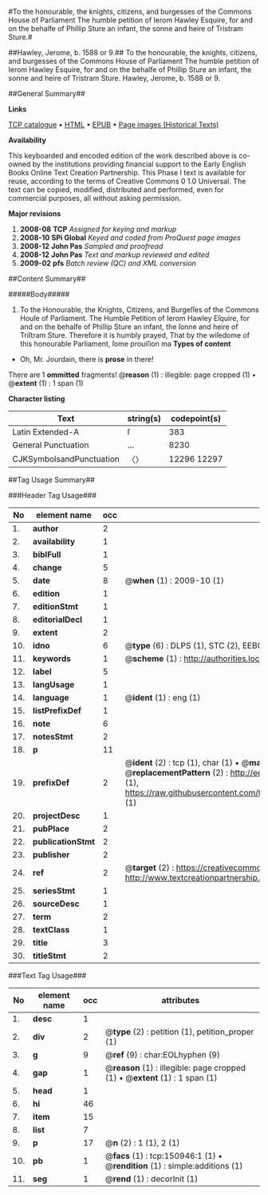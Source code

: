 #To the honourable, the knights, citizens, and burgesses of the Commons House of Parliament The humble petition of Ierom Hawley Esquire, for and on the behalfe of Phillip Sture an infant, the sonne and heire of Tristram Sture.#

##Hawley, Jerome, b. 1588 or 9.##
To the honourable, the knights, citizens, and burgesses of the Commons House of Parliament The humble petition of Ierom Hawley Esquire, for and on the behalfe of Phillip Sture an infant, the sonne and heire of Tristram Sture.
Hawley, Jerome, b. 1588 or 9.

##General Summary##

**Links**

[TCP catalogue](http://www.ota.ox.ac.uk/tcp/)  • 
[HTML](http://tei.it.ox.ac.uk/tcp/Texts-HTML/free/A72/A72256.html)  • 
[EPUB](http://tei.it.ox.ac.uk/tcp/Texts-EPUB/free/A72/A72256.epub) • 
[Page images (Historical Texts)](https://data.historicaltexts.jisc.ac.uk/view?pubId=eebo-99898883e&pageId=eebo-99898883e-150946-1)

**Availability**

This keyboarded and encoded edition of the
	       work described above is co-owned by the institutions
	       providing financial support to the Early English Books
	       Online Text Creation Partnership. This Phase I text is
	       available for reuse, according to the terms of Creative
	       Commons 0 1.0 Universal. The text can be copied,
	       modified, distributed and performed, even for
	       commercial purposes, all without asking permission.

**Major revisions**

1. __2008-08__ __TCP__ *Assigned for keying and markup*
1. __2008-10__ __SPi Global__ *Keyed and coded from ProQuest page images*
1. __2008-12__ __John Pas__ *Sampled and proofread*
1. __2008-12__ __John Pas__ *Text and markup reviewed and edited*
1. __2009-02__ __pfs__ *Batch review (QC) and XML conversion*

##Content Summary##

#####Body#####

1. To the Honourable, the Knights, Citizens, and Burgeſſes of the Commons Houſe of Parliament. The Humble Petition of Ierom Hawley Eſquire, for and on the behalfe of Phillip Sture an infant, the ſonne and heire of Triſtram Sture.
Therefore it is humbly prayed, That by the wiſedome of this honourable Parliament, ſome prouiſion ma
**Types of content**

  * Oh, Mr. Jourdain, there is **prose** in there!

There are 1 **ommitted** fragments! 
 @__reason__ (1) : illegible: page cropped (1)  •  @__extent__ (1) : 1 span (1)

**Character listing**


|Text|string(s)|codepoint(s)|
|---|---|---|
|Latin Extended-A|ſ|383|
|General Punctuation|…|8230|
|CJKSymbolsandPunctuation|〈〉|12296 12297|

##Tag Usage Summary##

###Header Tag Usage###

|No|element name|occ|attributes|
|---|---|---|---|
|1.|__author__|2||
|2.|__availability__|1||
|3.|__biblFull__|1||
|4.|__change__|5||
|5.|__date__|8| @__when__ (1) : 2009-10 (1)|
|6.|__edition__|1||
|7.|__editionStmt__|1||
|8.|__editorialDecl__|1||
|9.|__extent__|2||
|10.|__idno__|6| @__type__ (6) : DLPS (1), STC (2), EEBO-CITATION (1), PROQUEST (1), VID (1)|
|11.|__keywords__|1| @__scheme__ (1) : http://authorities.loc.gov/ (1)|
|12.|__label__|5||
|13.|__langUsage__|1||
|14.|__language__|1| @__ident__ (1) : eng (1)|
|15.|__listPrefixDef__|1||
|16.|__note__|6||
|17.|__notesStmt__|2||
|18.|__p__|11||
|19.|__prefixDef__|2| @__ident__ (2) : tcp (1), char (1)  •  @__matchPattern__ (2) : ([0-9\-]+):([0-9IVX]+) (1), (.+) (1)  •  @__replacementPattern__ (2) : http://eebo.chadwyck.com/downloadtiff?vid=$1&page=$2 (1), https://raw.githubusercontent.com/textcreationpartnership/Texts/master/tcpchars.xml#$1 (1)|
|20.|__projectDesc__|1||
|21.|__pubPlace__|2||
|22.|__publicationStmt__|2||
|23.|__publisher__|2||
|24.|__ref__|2| @__target__ (2) : https://creativecommons.org/publicdomain/zero/1.0/ (1), http://www.textcreationpartnership.org/docs/. (1)|
|25.|__seriesStmt__|1||
|26.|__sourceDesc__|1||
|27.|__term__|2||
|28.|__textClass__|1||
|29.|__title__|3||
|30.|__titleStmt__|2||


###Text Tag Usage###

|No|element name|occ|attributes|
|---|---|---|---|
|1.|__desc__|1||
|2.|__div__|2| @__type__ (2) : petition (1), petition_proper (1)|
|3.|__g__|9| @__ref__ (9) : char:EOLhyphen (9)|
|4.|__gap__|1| @__reason__ (1) : illegible: page cropped (1)  •  @__extent__ (1) : 1 span (1)|
|5.|__head__|1||
|6.|__hi__|46||
|7.|__item__|15||
|8.|__list__|7||
|9.|__p__|17| @__n__ (2) : 1 (1), 2 (1)|
|10.|__pb__|1| @__facs__ (1) : tcp:150946:1 (1)  •  @__rendition__ (1) : simple:additions (1)|
|11.|__seg__|1| @__rend__ (1) : decorInit (1)|
